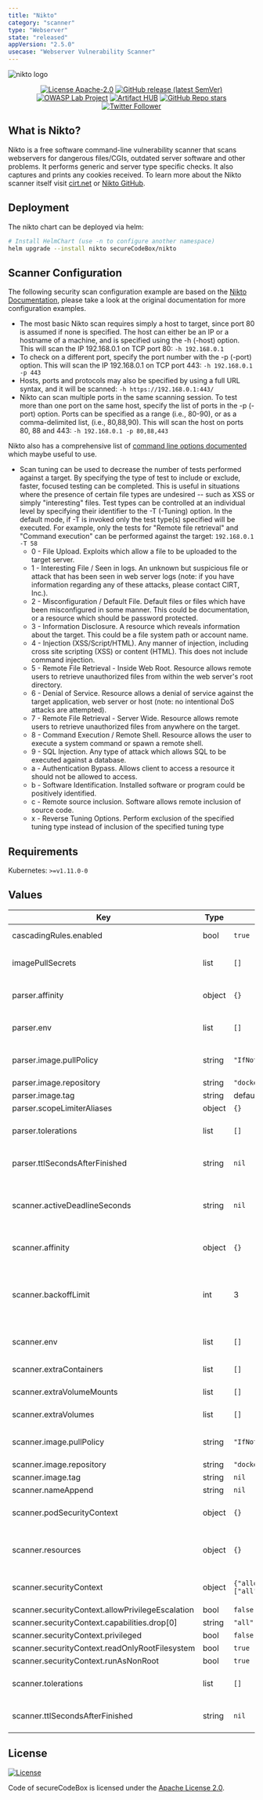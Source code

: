 ```yaml
---
title: "Nikto"
category: "scanner"
type: "Webserver"
state: "released"
appVersion: "2.5.0"
usecase: "Webserver Vulnerability Scanner"
---
```


![nikto logo](https://cirt.net/files/alienlogo_3.gif)

<!--
SPDX-FileCopyrightText: the secureCodeBox authors

SPDX-License-Identifier: Apache-2.0
-->
<!--
.: IMPORTANT! :.
--------------------------
This file is generated automatically with `helm-docs` based on the following template files:
- ./.helm-docs/templates.gotmpl (general template data for all charts)
- ./chart-folder/.helm-docs.gotmpl (chart specific template data)

Please be aware of that and apply your changes only within those template files instead of this file.
Otherwise your changes will be reverted/overwritten automatically due to the build process `./.github/workflows/helm-docs.yaml`
--------------------------
-->

<p align="center">
  <a href="https://opensource.org/licenses/Apache-2.0"><img alt="License Apache-2.0" src="https://img.shields.io/badge/License-Apache%202.0-blue.svg"/></a>
  <a href="https://github.com/secureCodeBox/secureCodeBox/releases/latest"><img alt="GitHub release (latest SemVer)" src="https://img.shields.io/github/v/release/secureCodeBox/secureCodeBox?sort=semver"/></a>
  <a href="https://owasp.org/www-project-securecodebox/"><img alt="OWASP Lab Project" src="https://img.shields.io/badge/OWASP-Lab%20Project-yellow"/></a>
  <a href="https://artifacthub.io/packages/search?repo=securecodebox"><img alt="Artifact HUB" src="https://img.shields.io/endpoint?url=https://artifacthub.io/badge/repository/securecodebox"/></a>
  <a href="https://github.com/secureCodeBox/secureCodeBox/"><img alt="GitHub Repo stars" src="https://img.shields.io/github/stars/secureCodeBox/secureCodeBox?logo=GitHub"/></a>
  <a href="https://twitter.com/securecodebox"><img alt="Twitter Follower" src="https://img.shields.io/twitter/follow/securecodebox?style=flat&color=blue&logo=twitter"/></a>
</p>

## What is Nikto?
Nikto is a free software command-line vulnerability scanner that scans webservers for dangerous files/CGIs, outdated server software and other problems. It performs generic and server type specific checks. It also captures and prints any cookies received. To learn more about the Nikto scanner itself visit [cirt.net] or [Nikto GitHub].

## Deployment
The nikto chart can be deployed via helm:

```bash
# Install HelmChart (use -n to configure another namespace)
helm upgrade --install nikto secureCodeBox/nikto
```

## Scanner Configuration

The following security scan configuration example are based on the [Nikto Documentation](https://cirt.net/nikto2-docs/usage.html#id2780332), please take a look at the original documentation for more configuration examples.

* The most basic Nikto scan requires simply a host to target, since port 80 is assumed if none is specified. The host can either be an IP or a hostname of a machine, and is specified using the -h (-host) option. This will scan the IP 192.168.0.1 on TCP port 80: `-h 192.168.0.1`
* To check on a different port, specify the port number with the -p (-port) option. This will scan the IP 192.168.0.1 on TCP port 443: `-h 192.168.0.1 -p 443`
* Hosts, ports and protocols may also be specified by using a full URL syntax, and it will be scanned: `-h https://192.168.0.1:443/`
* Nikto can scan multiple ports in the same scanning session. To test more than one port on the same host, specify the list of ports in the -p (-port) option. Ports can be specified as a range (i.e., 80-90), or as a comma-delimited list, (i.e., 80,88,90). This will scan the host on ports 80, 88 and 443: `-h 192.168.0.1 -p 80,88,443`

Nikto also has a comprehensive list of [command line options documented](https://cirt.net/nikto2-docs/options.html) which maybe useful to use.

* Scan tuning can be used to decrease the number of tests performed against a target. By specifying the type of test to include or exclude, faster, focused testing can be completed. This is useful in situations where the presence of certain file types are undesired -- such as XSS or simply "interesting" files. Test types can be controlled at an individual level by specifying their identifier to the -T (-Tuning) option. In the default mode, if -T is invoked only the test type(s) specified will be executed. For example, only the tests for "Remote file retrieval" and "Command execution" can be performed against the target: `192.168.0.1 -T 58`
  * 0 - File Upload. Exploits which allow a file to be uploaded to the target server.
  * 1 - Interesting File / Seen in logs. An unknown but suspicious file or attack that has been seen in web server logs (note: if you have information regarding any of these attacks, please contact CIRT, Inc.).
  * 2 - Misconfiguration / Default File. Default files or files which have been misconfigured in some manner. This could be documentation, or a resource which should be password protected.
  * 3 - Information Disclosure. A resource which reveals information about the target. This could be a file system path or account name.
  * 4 - Injection (XSS/Script/HTML). Any manner of injection, including cross site scripting (XSS) or content (HTML). This does not include command injection.
  * 5 - Remote File Retrieval - Inside Web Root. Resource allows remote users to retrieve unauthorized files from within the web server's root directory.
  * 6 - Denial of Service. Resource allows a denial of service against the target application, web server or host (note: no intentional DoS attacks are attempted).
  * 7 - Remote File Retrieval - Server Wide. Resource allows remote users to retrieve unauthorized files from anywhere on the target.
  * 8 - Command Execution / Remote Shell. Resource allows the user to execute a system command or spawn a remote shell.
  * 9 - SQL Injection. Any type of attack which allows SQL to be executed against a database.
  * a - Authentication Bypass. Allows client to access a resource it should not be allowed to access.
  * b - Software Identification. Installed software or program could be positively identified.
  * c - Remote source inclusion. Software allows remote inclusion of source code.
  * x - Reverse Tuning Options. Perform exclusion of the specified tuning type instead of inclusion of the specified tuning type

## Requirements

Kubernetes: `>=v1.11.0-0`

## Values

| Key | Type | Default | Description |
|-----|------|---------|-------------|
| cascadingRules.enabled | bool | `true` | Enables or disables the installation of the default cascading rules for this scanner |
| imagePullSecrets | list | `[]` | Define imagePullSecrets when a private registry is used (see: https://kubernetes.io/docs/tasks/configure-pod-container/pull-image-private-registry/) |
| parser.affinity | object | `{}` | Optional affinity settings that control how the parser job is scheduled (see: https://kubernetes.io/docs/tasks/configure-pod-container/assign-pods-nodes-using-node-affinity/) |
| parser.env | list | `[]` | Optional environment variables mapped into each parseJob (see: https://kubernetes.io/docs/tasks/inject-data-application/define-environment-variable-container/) |
| parser.image.pullPolicy | string | `"IfNotPresent"` | Image pull policy. One of Always, Never, IfNotPresent. Defaults to Always if :latest tag is specified, or IfNotPresent otherwise. More info: https://kubernetes.io/docs/concepts/containers/images#updating-images |
| parser.image.repository | string | `"docker.io/securecodebox/parser-nikto"` | Parser image repository |
| parser.image.tag | string | defaults to the charts version | Parser image tag |
| parser.scopeLimiterAliases | object | `{}` | Optional finding aliases to be used in the scopeLimiter. |
| parser.tolerations | list | `[]` | Optional tolerations settings that control how the parser job is scheduled (see: https://kubernetes.io/docs/concepts/scheduling-eviction/taint-and-toleration/) |
| parser.ttlSecondsAfterFinished | string | `nil` | seconds after which the kubernetes job for the parser will be deleted. Requires the Kubernetes TTLAfterFinished controller: https://kubernetes.io/docs/concepts/workloads/controllers/ttlafterfinished/ |
| scanner.activeDeadlineSeconds | string | `nil` | There are situations where you want to fail a scan Job after some amount of time. To do so, set activeDeadlineSeconds to define an active deadline (in seconds) when considering a scan Job as failed. (see: https://kubernetes.io/docs/concepts/workloads/controllers/job/#job-termination-and-cleanup) |
| scanner.affinity | object | `{}` | Optional affinity settings that control how the scanner job is scheduled (see: https://kubernetes.io/docs/tasks/configure-pod-container/assign-pods-nodes-using-node-affinity/) |
| scanner.backoffLimit | int | 3 | There are situations where you want to fail a scan Job after some amount of retries due to a logical error in configuration etc. To do so, set backoffLimit to specify the number of retries before considering a scan Job as failed. (see: https://kubernetes.io/docs/concepts/workloads/controllers/job/#pod-backoff-failure-policy) |
| scanner.env | list | `[]` | Optional environment variables mapped into each scanJob (see: https://kubernetes.io/docs/tasks/inject-data-application/define-environment-variable-container/) |
| scanner.extraContainers | list | `[]` | Optional additional Containers started with each scanJob (see: https://kubernetes.io/docs/concepts/workloads/pods/init-containers/) |
| scanner.extraVolumeMounts | list | `[]` | Optional VolumeMounts mapped into each scanJob (see: https://kubernetes.io/docs/concepts/storage/volumes/) |
| scanner.extraVolumes | list | `[]` | Optional Volumes mapped into each scanJob (see: https://kubernetes.io/docs/concepts/storage/volumes/) |
| scanner.image.pullPolicy | string | `"IfNotPresent"` | Image pull policy. One of Always, Never, IfNotPresent. Defaults to Always if :latest tag is specified, or IfNotPresent otherwise. More info: https://kubernetes.io/docs/concepts/containers/images#updating-images |
| scanner.image.repository | string | `"docker.io/securecodebox/scanner-nikto"` | Container Image to run the scan |
| scanner.image.tag | string | `nil` | defaults to the charts appVersion |
| scanner.nameAppend | string | `nil` | append a string to the default scantype name. |
| scanner.podSecurityContext | object | `{}` | Optional securityContext set on scanner pod (see: https://kubernetes.io/docs/tasks/configure-pod-container/security-context/) |
| scanner.resources | object | `{}` | CPU/memory resource requests/limits (see: https://kubernetes.io/docs/tasks/configure-pod-container/assign-memory-resource/, https://kubernetes.io/docs/tasks/configure-pod-container/assign-cpu-resource/) |
| scanner.securityContext | object | `{"allowPrivilegeEscalation":false,"capabilities":{"drop":["all"]},"privileged":false,"readOnlyRootFilesystem":true,"runAsNonRoot":true}` | Optional securityContext set on scanner container (see: https://kubernetes.io/docs/tasks/configure-pod-container/security-context/) |
| scanner.securityContext.allowPrivilegeEscalation | bool | `false` | Ensure that users privileges cannot be escalated |
| scanner.securityContext.capabilities.drop[0] | string | `"all"` | This drops all linux privileges from the container. |
| scanner.securityContext.privileged | bool | `false` | Ensures that the scanner container is not run in privileged mode |
| scanner.securityContext.readOnlyRootFilesystem | bool | `true` | Prevents write access to the containers file system |
| scanner.securityContext.runAsNonRoot | bool | `true` | Enforces that the scanner image is run as a non root user |
| scanner.tolerations | list | `[]` | Optional tolerations settings that control how the scanner job is scheduled (see: https://kubernetes.io/docs/concepts/scheduling-eviction/taint-and-toleration/) |
| scanner.ttlSecondsAfterFinished | string | `nil` | seconds after which the kubernetes job for the scanner will be deleted. Requires the Kubernetes TTLAfterFinished controller: https://kubernetes.io/docs/concepts/workloads/controllers/ttlafterfinished/ |

## License
[![License](https://img.shields.io/badge/License-Apache%202.0-blue.svg)](https://opensource.org/licenses/Apache-2.0)

Code of secureCodeBox is licensed under the [Apache License 2.0][scb-license].

[scb-owasp]: https://www.owasp.org/index.php/OWASP_secureCodeBox
[scb-docs]: https://www.securecodebox.io/
[scb-site]: https://www.securecodebox.io/
[scb-github]: https://github.com/secureCodeBox/
[scb-twitter]: https://twitter.com/secureCodeBox
[scb-slack]: https://join.slack.com/t/securecodebox/shared_invite/enQtNDU3MTUyOTM0NTMwLTBjOWRjNjVkNGEyMjQ0ZGMyNDdlYTQxYWQ4MzNiNGY3MDMxNThkZjJmMzY2NDRhMTk3ZWM3OWFkYmY1YzUxNTU
[scb-license]: https://github.com/secureCodeBox/secureCodeBox/blob/master/LICENSE
[cirt.net]: https://cirt.net/
[nikto github]: https://github.com/sullo/nikto
